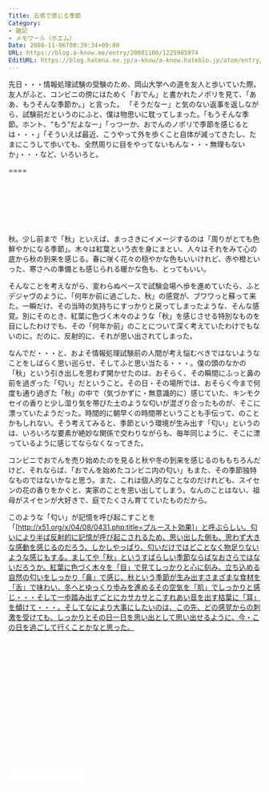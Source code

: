 ```yaml
---
Title: 五感で感じる季節
Category:
- 雑記
- メモワール（ポエム）
Date: 2008-11-06T00:39:34+09:00
URL: https://blog.a-know.me/entry/20081106/1225985974
EditURL: https://blog.hatena.ne.jp/a-know/a-know.hateblo.jp/atom/entry/12921228815727980174
---
```


先日・・・情報処理試験の受験のため、岡山大学への道を友人と歩いていた際。友人がふと、コンビニの傍にはためく「おでん」と書かれたノボリを見て、「ああ、もうそんな季節か。」と言った。
「そうだなー」と気のない返事を返しながら、試験前だというのにふと、僕は物思いに耽ってしまった。「もうそんな季節。ホント、“もう”だよなー」「っつーか、おでんのノボリで季節を感じるとは・・・」「そういえば最近、こうやって外を歩くこと自体が減ってきたし、たまにこうして歩いても、全然周りに目をやってないもんな・・・無理もないか」・・・など、いろいろと。


====

<script async src="//pagead2.googlesyndication.com/pagead/js/adsbygoogle.js"></script>
<!-- article-top -->
<ins class="adsbygoogle"
     style="display:inline-block;width:728px;height:90px"
     data-ad-client="ca-pub-3463034538369189"
     data-ad-slot="8367620130"></ins>
<script>
(adsbygoogle = window.adsbygoogle || []).push({});
</script>


秋。少し前まで「秋」といえば、まっさきにイメージするのは「周りがとても色鮮やかになる季節」。木々は紅葉という衣を身にまとい、人々はそれをみて心の底から秋の到来を感じる。春に咲く花々の穏やかな色もいいけれど、赤や橙といった、寒さへの準備とも感じられる暖かな色も、とってもいい。

そんなことを考えながら、変わらぬペースで試験会場へ歩を進めていたら、ふとデジャヴのように、「何年か前に過ごした、秋」の感覚が、ブワワっと蘇って来た。一瞬だけ、その当時の気持ちにすっかりと戻ってしまったような、そんな感覚。別にそのとき、紅葉に色づく木々のような「秋」を感じさせる特別なものを目にしたわけでも、その「何年か前」のことについて深く考えていたわけでもないのに。だのに、反射的に、それが思い出されてしまった。

なんでだ・・・と、およそ情報処理試験前の人間が考え悩むべきではないようなことをしばらく思い巡らせ、そしてふと思い当たる・・・。僕の頭のなかの「秋」という引き出しを思わず開かせたのは、おそらく、その瞬間にふっと鼻の前を過ぎった「匂い」だということ。その日・その場所では、おそらく今まで何度も通り過ぎた「秋」の中で（気づかずに・無意識的に）感じていた、キンモクセイの香りと少し湿り気を帯びた土のような匂いが混ざり合ったものが、そこに漂っていたようだった。時間的に朝早くの時間帯ということも手伝って、のことかもしれない。そう考えてみると、季節という環境が生み出す「匂い」というのは、いろいろな要素が絶妙な関係で交わりながらも、毎年同じように、そこに漂っているように感じてならなくなってきた。

コンビニでおでんを売り始めたのを見ると秋や冬の到来を感じるのももちろんだけど、それならば、「おでんを始めたコンビニ内の匂い」もまた、その季節独特なものではないかなと思う。また、これは個人的なことなのだけれども、スイセンの花の香りをかぐと、実家のことを思い出してしまう。なんのことはない、祖母がスイセンが大好きで、庭でたくさん育てていたものだから。

このような「匂い」が記憶を呼び起こすことを「[http://x51.org/x/04/08/0431.php:title=プルースト効果]」と呼ぶらしい。匂いにより半ば反射的に記憶が呼び起こされるため、思い出した側も、思わず大きな感動を感じるのだろう。しかしやっぱり、匂いだけではどことなく物足りないような感じもする。ましてや「秋」というすばらしい季節ならばなおさらではないだろうか。紅葉に色づく木々を「目」で見てしっかりと心に刻み、立ち込める自然の匂いをしっかり「鼻」で感じ、秋という季節が生み出すさまざまな食材を「舌」で味わい、冬へとゆっくり歩みを進めるその空気を「肌」でしっかりと感じ・・・そして一歩踏み出すごとにカサカサとこすれあい音を出す枯葉に「耳」を傾けて・・・。そしてなにより大事にしたいのは、この先、どの感覚からの刺激を受けても、しっかりとその日一日を思い出として思い出せるように、今・この日を過ごして行くことかなと思った。


<script async src="//pagead2.googlesyndication.com/pagead/js/adsbygoogle.js"></script>
<!-- article-bottom2 -->
<ins class="adsbygoogle"
     style="display:inline-block;width:300px;height:250px"
     data-ad-client="ca-pub-3463034538369189"
     data-ad-slot="5274552934"></ins>
<script>
(adsbygoogle = window.adsbygoogle || []).push({});
</script>


<iframe src="//blog.hatena.ne.jp/a-know/a-know.hateblo.jp/subscribe/iframe" allowtransparency="true" frameborder="0" scrolling="no" width="150" height="28"></iframe>


<script src="https://moshi-moshi.moshimo.works/moshimoshi/a_know_blog/20081106-1225985974?title=%E4%BA%94%E6%84%9F%E3%81%A7%E6%84%9F%E3%81%98%E3%82%8B%E5%AD%A3%E7%AF%80"></script>
